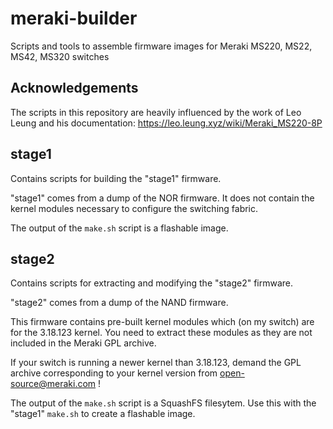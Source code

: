 # meraki-builder
Scripts and tools to assemble firmware images for Meraki MS220, MS22, MS42, MS320 switches

## Acknowledgements

The scripts in this repository are heavily influenced by the work of Leo Leung and his documentation:
https://leo.leung.xyz/wiki/Meraki_MS220-8P

## stage1

Contains scripts for building the "stage1" firmware.

"stage1" comes from a dump of the NOR firmware. It does not contain the kernel modules necessary to configure the switching fabric.

The output of the `make.sh` script is a flashable image.

## stage2

Contains scripts for extracting and modifying the "stage2" firmware.

"stage2" comes from a dump of the NAND firmware.

This firmware contains pre-built kernel modules which (on my switch) are for the 3.18.123 kernel. You need to extract these modules as they are not included in the Meraki GPL archive.

If your switch is running a newer kernel than 3.18.123, demand the GPL archive corresponding to your kernel version from open-source@meraki.com !

The output of the `make.sh` script is a SquashFS filesytem. Use this with the "stage1" `make.sh` to create a flashable image.
